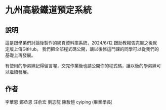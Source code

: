 # 九州高級鐵道預定系統

## 說明
這是跟學弟們討論後製作的網頁資料庫系統，2024/6/12 跟助教報告完畢之後就定版上傳GitHub。
我們把全部程式碼公開，讓以後修這門課的同學可以從我們的基礎上再發展。

有使用的學弟妹記得留言喔，交完作業後也請公開你的程式碼，讓以後的學弟妹可以繼續發展。

## 作者

李華恩
鄭丞恩
汪俞宏
劉志龍
陳駿愷
cyiping (畢業學長)
